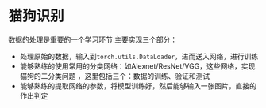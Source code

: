 # 猫狗识别
数据的处理是重要的一个学习环节
主要实现三个部分：
- 处理原始的数据，输入到`torch.utils.DataLoader`，进而送入网络，进行训练
- 能够熟练的使用常用的分类网络：如Alexnet/ResNet/VGG，这些网络，实现猫狗的二分类问题
，这里包括三个：数据的训练、验证和测试
- 能够熟练的提取网络的参数，将模型训练好，然后能够输入一张图片，直接的作出判定

